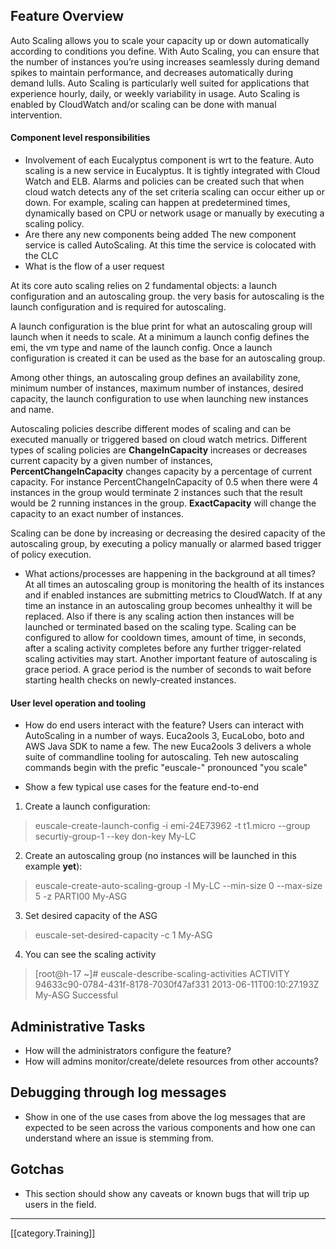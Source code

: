 ## Feature Overview
Auto Scaling allows you to scale your capacity up or down automatically according to conditions you define. With Auto Scaling, you can ensure that the number of instances you’re using increases seamlessly during demand spikes to maintain performance, and decreases automatically during demand lulls. Auto Scaling is particularly well suited for applications that experience hourly, daily, or weekly variability in usage. Auto Scaling is enabled by CloudWatch and/or scaling can be done with manual intervention.

#### Component level responsibilities
* Involvement of each Eucalyptus component is wrt to the feature.
Auto scaling is a new service in Eucalyptus. It is tightly integrated with Cloud Watch and ELB. Alarms and policies can be created such that when cloud watch detects any of the set criteria scaling can occur either up or down.  For example, scaling can happen at predetermined times, dynamically based on CPU or network usage or manually by executing a scaling policy.
* Are there any new components being added
The new component service is called AutoScaling. At this time the service is colocated with the CLC
* What is the flow of a user request

At its core auto scaling relies on 2 fundamental objects: a launch configuration and an autoscaling group. the very basis for autoscaling is the launch configuration and is required for autoscaling. 

A launch configuration is the blue print for what an autoscaling group will launch when it needs to scale.  At a minimum a launch config defines the emi, the vm type and name of the launch config. Once a launch configuration is created it can be used as the base for an autoscaling group.

Among other things, an autoscaling group defines an availability zone,  minimum number of instances, maximum number of instances, desired capacity, the launch configuration to use when launching new instances and name.

Autoscaling policies describe different modes of scaling and can be executed manually or triggered based on cloud watch metrics. Different types of scaling policies are **ChangeInCapacity** increases or decreases current capacity by a given number of instances, **PercentChangeInCapacity** changes capacity by a percentage of current capacity. For instance PercentChangeInCapacity of 0.5 when there were 4 instances in the group would terminate 2 instances such that the result would be 2 running instances in the group. **ExactCapacity** will change the capacity to an exact number of instances. 

Scaling can be done by increasing or decreasing the desired capacity of the autoscaling group, by executing a policy manually or alarmed based trigger of policy execution. 
 
* What actions/processes are happening in the background at all times? 
At all times an autoscaling group is monitoring the health of its instances and if enabled instances are submitting metrics to CloudWatch. If at any time an instance in an autoscaling group becomes unhealthy it will be replaced. Also if there is any scaling action then instances will be launched or terminated based on the scaling type.  Scaling can be configured to allow for cooldown times, amount of time, in seconds, after a scaling activity completes before any further trigger-related scaling activities may start. Another important feature of autoscaling is grace period. A grace period is the number of seconds to wait before starting health checks on newly-created instances.

#### User level operation and tooling
* How do end users interact with the feature?
Users can interact with AutoScaling in a number of ways.  Euca2ools 3, EucaLobo, boto and AWS Java SDK to name a few.  The new Euca2ools 3 delivers a whole suite of commandline tooling for autoscaling.  Teh new autoscaling commands begin with the prefic "euscale-" pronounced "you scale"

* Show a few typical use cases for the feature end-to-end
1. Create a launch configuration:
> euscale-create-launch-config -i emi-24E73962 -t t1.micro --group securtiy-group-1 --key don-key My-LC
2. Create an autoscaling group (no instances will be launched in this example **yet**):
> euscale-create-auto-scaling-group -l My-LC --min-size 0 --max-size 5 -z PARTI00 My-ASG
3. Set desired capacity of the ASG
> euscale-set-desired-capacity -c 1 My-ASG
4. You can see the scaling activity
>  [root@h-17 ~]# euscale-describe-scaling-activities
ACTIVITY	94633c90-0784-431f-8178-7030f47af331	2013-06-11T00:10:27.193Z	My-ASG	Successful

## Administrative Tasks
* How will the administrators configure the feature?
* How will admins monitor/create/delete resources from other accounts?

## Debugging through log messages
* Show in one of the use cases from above the log messages that are expected to be seen across the various components and how one can understand where an issue is stemming from.

## Gotchas
* This section should show any caveats or known bugs that will trip up users in the field.

*****
[[category.Training]]